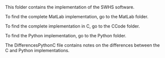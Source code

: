 This folder contains the implementation of the SWHS software.

To find the complete MatLab implementation, go to the MatLab folder.

To find the complete implementation in C, go to the CCode folder.

To find the Python implementation, go to the Python folder. 

The DifferencesPythonC file contains notes on the differences between the C and Python implementations.